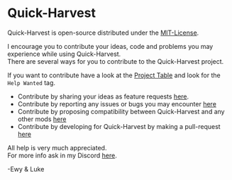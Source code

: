 # Quick-Harvest #

Quick-Harvest is open-source distributed under the [MIT-License](https://github.com/EwyBoy/Quick-Harvest/blob/master/LICENSE.md).

I encourage you to contribute your ideas, code and problems you may experience while using Quick-Harvest.  
There are several ways for you to contribute to the Quick-Harvest project.  
  
If you want to contribute have a look at the [Project Table](https://github.com/EwyBoy/Quick-Harvest/projects/1?fullscreen=true) and look for the `Help Wanted` tag.

* Contribute by sharing your ideas as feature requests [here](https://github.com/EwyBoy/Quick-Harvest/issues/new?assignees=EwyBoy&labels=Compatibility+Request&template=compatibility-request.md&title=%5BCompatibility%5D+MOD-NAME).
* Contribute by reporting any issues or bugs you may encounter [here](https://github.com/EwyBoy/Quick-Harvest/issues/new?assignees=EwyBoy&labels=bug&template=bug_report.md&title=%5BBug%5D+Relevant+title+here)
* Contribute by proposing compatibility between Quick-Harvest and any other mods [here](https://github.com/EwyBoy/Quick-Harvest/issues/new?assignees=EwyBoy&labels=Compatibility+Request&template=compatibility-request.md&title=%5BCompatibility%5D+MOD-NAME)
* Contribute by developing for Quick-Harvest by making a pull-request [here](https://github.com/EwyBoy/Quick-Harvest/pulls)

All help is very much appreciated.  
For more info ask in my Discord [here](https://discord.gg/Ag39xNERsJ).
  
-Ewy & Luke
